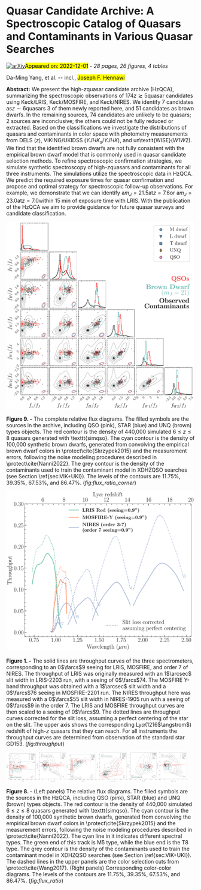 <div class="macros" style="visibility:hidden;">
$\newcommand{\ensuremath}{}$
$\newcommand{\xspace}{}$
$\newcommand{\object}[1]{\texttt{#1}}$
$\newcommand{\farcs}{{.}''}$
$\newcommand{\farcm}{{.}'}$
$\newcommand{\arcsec}{''}$
$\newcommand{\arcmin}{'}$
$\newcommand{\ion}[2]{#1#2}$
$\newcommand{\textsc}[1]{\textrm{#1}}$
$\newcommand{\hl}[1]{\textrm{#1}}$
$\newcommand{\angstrom}{\textup{\AA}}$
$\newcommand{\thebibliography}{\DeclareRobustCommand{\VAN}[3]{##3}\VANthebibliography}$</div>

<div class="macros" style="visibility:hidden;">
$\newcommand{$\ensuremath$}{}$
$\newcommand{$\xspace$}{}$
$\newcommand{$\object$}[1]{\texttt{#1}}$
$\newcommand{$\farcs$}{{.}''}$
$\newcommand{$\farcm$}{{.}'}$
$\newcommand{$\arcsec$}{''}$
$\newcommand{$\arcmin$}{'}$
$\newcommand{$\ion$}[2]{#1#2}$
$\newcommand{$\textsc$}[1]{\textrm{#1}}$
$\newcommand{$\hl$}[1]{\textrm{#1}}$
$\newcommand{$\angstrom$}{\textup{\AA}}$
$\newcommand{$\thebibliography$}{\DeclareRobustCommand{\VAN}[3]{##3}\VANthebibliography}$</div>



<div id="title">

#  Quasar Candidate Archive: A Spectroscopic Catalog of Quasars and Contaminants in Various Quasar Searches

</div>
<div id="comments">

[![arXiv](https://img.shields.io/badge/arXiv-2211.16996-b31b1b.svg)](https://arxiv.org/abs/2211.16996)<mark>Appeared on: 2022-12-01</mark> - _28 pages, 26 figures, 4 tables_

</div>
<div id="authors">

Da-Ming Yang, et al. -- incl., <mark><mark>Joseph F. Hennawi</mark></mark>

</div>
<div id="abstract">

**Abstract:** We present the high-$z$quasar candidate archive (HzQCA), summarizing the spectroscopic observations of 174$z\gtrsim5$quasar candidates using Keck/LRIS, Keck/MOSFIRE, and Keck/NIRES. We identify 7 candidates as$z\sim 6$quasars 3 of them newly reported here, and 51 candidates as brown dwarfs. In the remaining sources, 74 candidates are unlikely to be quasars; 2 sources are inconclusive; the others could not be fully reduced or extracted. Based on the classifications we investigate the distributions of quasars and contaminants in color space with photometry measurements from DELS ($z$), VIKING/UKIDSS ($YJHK_s$/$YJHK$), and un\textit{WISE}($W1W2$). We find that the identified brown dwarfs are not fully consistent with the empirical brown dwarf model that is commonly used in quasar candidate selection methods. To refine spectroscopic confirmation strategies, we simulate synthetic spectroscopy of high-$z$quasars and contaminants for all three instruments. The simulations utilize the spectroscopic data in HzQCA. We predict the required exposure times for quasar confirmation and propose and optimal strategy for spectroscopic follow-up observations. For example, we demonstrate that we can identify a$m_J=21.5$at$z=7.6$or a$m_J=23.0$at$z=7.0$within 15 min of exposure time with LRIS. With the publication of the HzQCA we aim to provide guidance for future quasar surveys and candidate classification.

</div>

<div id="div_fig1">

<img src="tmp_2211.16996/./figure/flux_ratio_corner_meancov.png" alt="Fig9" width="100%"/>

**Figure 9. -** The complete relative flux diagrams. The filled symbols are the sources in the archive, including QSO (pink), STAR (blue) and UNQ (brown) types objects. The red contour is the density of 440,000 simulated $6\leq z\leq 8$ quasars generated with \texttt{simqso}. The cyan contour is the density of 100,000 synthetic brown dwarfs, generated from convolving the empirical brown dwarf colors in \protect\cite{Skrzypek2015} and the measurement errors, following the noise modeling procedures described in \protect\cite{Nanni2022}. The grey contour is the density of the contaminants used to train the contaminant model in XDHZQSO searches (see Section \ref{sec:VIK+UKI}). The levels of the contours are 11.75\%, 39.35\%, 67.53\%, and 86.47\%. (*fig:flux_ratio_corner*)

</div>
<div id="div_fig2">

<img src="tmp_2211.16996/./figure/throughput.png" alt="Fig1" width="100%"/>

**Figure 1. -** The solid lines are throughput curves of the three spectrometers, corresponding to an 0$\farcs$9 seeing for LRIS, MOSFIRE, and order 7 of NIRES. The throughput of LRIS was originally measured with an 1$\arcsec$ slit width in LRIS-2203 run, with a seeing of 0$\farcs$74. The MOSFIRE Y-band throughput was obtained with a 1$\arcsec$ slit width and a 0$\farcs$76 seeing in MOSFIRE-2201 run. The NIRES throughput here was measured with a 0$\farcs$55 slit width in NIRES-1905 run with a seeing of 0$\farcs$9 in the order 7. The LRIS and MOSFIRE throughput curves are then scaled to a seeing of 0$\farcs$9. The dotted lines are throughput curves corrected for the slit loss, assuming a perfect centering of the star on the slit. The upper axis shows the corresponding Ly$\alpha$($1216$$\angstrom$) redshift of high-$z$ quasars that they can reach. For all instruments the throughput curves are determined from observation of the standard star GD153. (*fig:throughput*)

</div>
<div id="div_fig3">

<img src="tmp_2211.16996/./figure/flux_ratio_zW1.png" alt="Fig8.1" width="16%"/><img src="tmp_2211.16996/./figure/cc_zW1.png" alt="Fig8.2" width="16%"/><img src="tmp_2211.16996/./figure/flux_ratio_zY.png" alt="Fig8.3" width="16%"/><img src="tmp_2211.16996/./figure/cc_zY.png" alt="Fig8.4" width="16%"/><img src="tmp_2211.16996/./figure/flux_ratio_YW1.png" alt="Fig8.5" width="16%"/><img src="tmp_2211.16996/./figure/cc_YW1.png" alt="Fig8.6" width="16%"/>

**Figure 8. -** (Left panels) The relative flux diagrams. The filled symbols are the sources in the HzQCA, including QSO (pink), STAR (blue) and UNQ (brown) types objects. The red contour is the density of 440,000 simulated $6\leq z\leq 8$ quasars generated with \texttt{simqso}. The cyan contour is the density of 100,000 synthetic brown dwarfs, generated from convolving the empirical brown dwarf colors in \protect\cite{Skrzypek2015} and the measurement errors, following the noise modeling procedures described in \protect\cite{Nanni2022}. The cyan line in it indicates different spectral types. The green end of this track is M5 type, while the blue end is the T8 type. The grey contour is the density of the contaminants used to train the contaminant model in XDHZQSO searches (see Section \ref{sec:VIK+UKI}). The dashed lines in the upper panels are the color selection cuts from \protect\cite{Wang2017}. (Right panels) Corresponding color-color diagrams. The levels of the contours are 11.75\%, 39.35\%, 67.53\%, and 86.47\%. (*fig:flux_ratio*)

</div>
